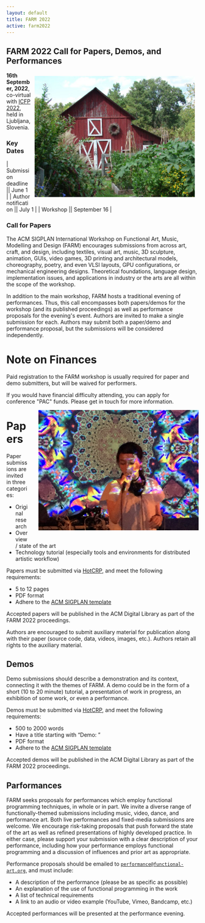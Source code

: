 ```yaml
---
layout: default
title: FARM 2022
active: farm2022
---
```


## FARM 2022 Call for Papers, Demos, and Performances

<img src="/files/farm-lambda-small.jpg" style="float: right; margin: 10px; width:30em" />

**16th September, 2022**, co-virtual with
[ICFP 2022](https://icfp21.sigplan.org/), held in Ljubljana, Slovenia.

### Key Dates

| Submission deadline        || June 1 |
| Author notification              || July 1   |
| Workshop                         || September 16 |

### Call for Papers

The ACM SIGPLAN International Workshop on Functional Art, Music,
Modelling and Design (FARM) encourages submissions from across art,
craft, and design, including textiles, visual art, music, 3D
sculpture, animation, GUIs, video games, 3D printing and architectural
models, choreography, poetry, and even VLSI layouts, GPU
configurations, or mechanical engineering designs. Theoretical
foundations, language design, implementation issues, and applications
in industry or the arts are all within the scope of the workshop.

In addition to the main workshop, FARM hosts a traditional evening of
performances. Thus, this call encompasses both papers/demos for the
workshop (and its published proceedings) as well as performance
proposals for the evening's event. Authors are invited to make a
single submission for each. Authors may submit both a paper/demo and
performance proposal, but the submissions will be considered
independently.

# Note on Finances

Paid registration to the FARM workshop is usually required for paper
and demo submitters, but will be waived for performers.

If you would have financial difficulty attending, you can apply for
conference "PAC" funds. Please get in touch for more information.

<span style="float: right; padding: 0 0 1em 2em"><img style="width: 30em" src="yulippe.jpg" /><br />

# Papers

Paper submissions are invited in three categories:

- Original research
- Overview / state of the art
- Technology tutorial (especially tools and environments for distributed artistic workflow)

Papers must be submitted via [HotCRP](https://farm22.hotcrp.com/), and
meet the following requirements:

- 5 to 12 pages
- PDF format
- Adhere to the [ACM SIGPLAN template](https://www.sigplan.org/Resources/ProceedingsFormat/)

Accepted papers will be published in the ACM Digital Library as part
of the FARM 2022 proceedings.

Authors are encouraged to submit auxiliary material for publication
along with their paper (source code, data, videos, images,
etc.). Authors retain all rights to the auxiliary material.

## Demos

Demo submissions should describe a demonstration and its context,
connecting it with the themes of FARM. A demo could be in the form of
a short (10 to 20 minute) tutorial, a presentation of work in
progress, an exhibition of some work, or even a performance.

Demos must be submitted via [HotCRP](https://farm22.hotcrp.com/), and
meet the following requirements:

- 500 to 2000 words
- Have a title starting with “Demo: ”
- PDF format
- Adhere to the [ACM SIGPLAN template](https://www.sigplan.org/Resources/ProceedingsFormat/)

Accepted demos will be published in the ACM Digital Library as part of
the FARM 2022 proceedings.

## Parformances

FARM seeks proposals for performances which employ functional
programming techniques, in whole or in part. We invite a diverse range
of functionally-themed submissions including music, video, dance, and
performance art. Both live performances and fixed-media submissions
are welcome. We encourage risk-taking proposals that push forward the
state of the art as well as refined presentations of highly developed
practice. In either case, please support your submission with a clear
description of your performance, including how your performance
employs functional programming and a discussion of influences and
prior art as appropriate.

Performance proposals should be emailed to
[`performance@functional-art.org`](performance@functional-art.org),
and must include:

- A description of the performance (please be as specific as possible)
- An explanation of the use of functional programming in the work
- A list of technical requirements
- A link to an audio or video example (YouTube, Vimeo, Bandcamp, etc.)

Accepted performances will be presented at the performance evening.
